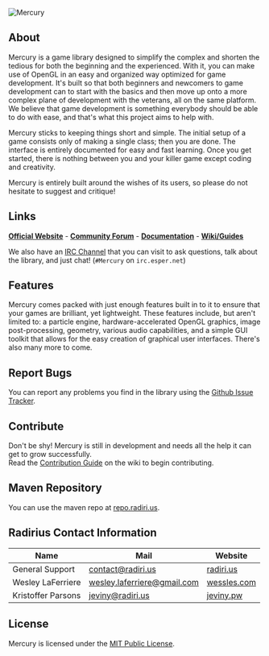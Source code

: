 ![Mercury](http://jeviny.pw/junk/MercuryLogoOctober2014.png)  

## About

Mercury is a game library designed to simplify the complex and shorten the tedious for both the beginning and the experienced. With it, you can make use of OpenGL in an easy and organized way optimized for game development. It's built so that both beginners and newcomers to game development can to start with the basics and then move up onto a more complex plane of development with the veterans, all on the same platform. We believe that game development is something everybody should be able to do with ease, and that's what this project aims to help with.

Mercury sticks to keeping things short and simple. The initial setup of a game consists only of making a single class; then you are done. The interface is entirely documented for easy and fast learning. Once you get started, there is nothing between you and your killer game except coding and creativity. 

Mercury is entirely built around the wishes of its users, so please do not hesitate to suggest and critique!

## Links
**[Official Website](http://mercurylib.com/)** - **[Community Forum](http://mercurylib.com/forum)** - **[Documentation](http://htmlpreview.github.io/?https://raw.githubusercontent.com/Radirius/Mercury/master/Project/out/site/apidocs/index.html)** - **[Wiki/Guides](https://github.com/Radirius/Mercury/wiki/)**  

We also have an [IRC Channel](http://webchat.esper.net/?channels=#Mercury) that you can visit to ask questions, talk about the library, and just chat! (`#Mercury` on `irc.esper.net`)

## Features
Mercury comes packed with just enough features built in to it to ensure that your games are brilliant, yet lightweight. These features include, but aren't limited to: a particle engine, hardware-accelerated OpenGL graphics, image post-processing, geometry, various audio capabilities, and a simple GUI toolkit that allows for the easy creation of graphical user interfaces. There's also many more to come.

## Report Bugs
You can report any problems you find in the library using the [Github Issue Tracker](https://github.com/Radirius/Mercury/issues).

## Contribute
Don't be shy! Mercury is still in development and needs all the help it can get to grow successfully.  
Read the [Contribution Guide](https://github.com/Radirius/Mercury/wiki/Contribution-Guide) on the wiki to begin contributing.

## Maven Repository
You can use the maven repo at [repo.radiri.us](http://repo.radiri.us/com/radirius/mercury/Mercury/).

## Radirius Contact Information
| Name                   | Mail                            | Website                                 |
|------------------------|---------------------------------|-----------------------------------------|
| General Support        | contact@radiri.us               | [radiri.us](http://radiri.us/)          |
| Wesley LaFerriere      | wesley.laferriere@gmail.com     | [wessles.com](http://wessles.com/)      |
| Kristoffer Parsons     | jeviny@radiri.us                | [jeviny.pw](http://jeviny.pw/)          |

## License
Mercury is licensed under the [MIT Public License](http://opensource.org/licenses/MIT).
